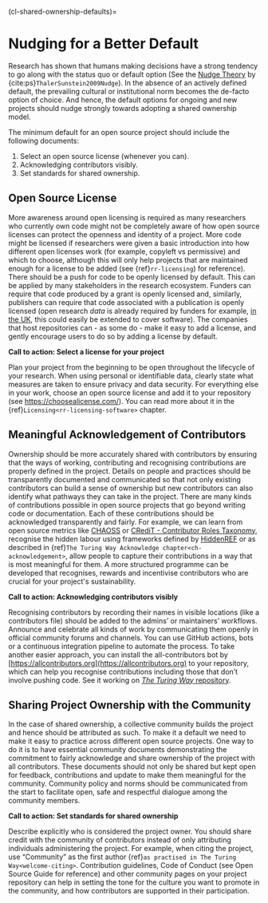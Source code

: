 (cl-shared-ownership-defaults)=
# Nudging for a Better Default

Research has shown that humans making decisions have a strong tendency to go along with the status quo or default option (See the [Nudge Theory](https://www.imperial.ac.uk/nudgeomics/about/what-is-nudge-theory/) by {cite:ps}`ThalerSunstein2009Nudge`). In the absence of an actively defined default, the prevailing cultural or institutional norm becomes the de-facto option of choice. And hence, the default options for ongoing and new projects should nudge strongly towards adopting a shared ownership model.

The minimum default for an open source project should include the following documents:
1. Select an open source license (whenever you can).
2. Acknowledging contributors visibly.
3. Set standards for shared ownership.

## Open Source License

More awareness around open licensing is required as many researchers who currently own code might not be completely aware of how open source licenses can protect the openness and identity of a project. More code might be licensed if researchers were given a basic introduction into how different open licenses work (for example, copyleft vs permissive) and which to choose, although this will only help projects that are maintained enough for a license to be added (see {ref}`rr-licensing`) for reference). There should be a push for code to be openly licensed by default. This can be applied by many stakeholders in the research ecosystem. Funders can require that code produced by a grant is openly licensed and, similarly, publishers can require that code associated with a publication is openly licensed (open research _data_ is already required by funders for example, [in the UK](https://www.ukri.org/about-us/policies-standards-and-data/good-research-resource-hub/open-research/), this could easily be extended to cover software). The companies that host repositories can - as some do - make it easy to add a license, and gently encourage users to do so by adding a license by default.

**Call to action: Select a license for your project**

Plan your project from the beginning to be open throughout the lifecycle of your research. When using personal or identifiable data, clearly state what measures are taken to ensure privacy and data security. For everything else in your work, choose an open source license and add it to your repository (see https://choosealicense.com/). You can read more about it in the {ref}`Licensing<rr-licensing-software>` chapter.

## Meaningful Acknowledgement of Contributors

Ownership should be more accurately shared with contributors by ensuring that the ways of working, contributing and recognising contributions are properly defined in the project. Details on people and practices should be transparently documented and communicated so that not only existing contributors can build a sense of ownership but new contributors can also identify what pathways they can take in the project. There are many kinds of contributions possible in open source projects that go beyond writing code or documentation. Each of these contributions should be acknowledged transparently and fairly. For example, we can learn from open source metrics like [CHAOSS](https://chaoss.community/) or [CRediT - Contributor Roles Taxonomy](https://casrai.org/credit/), recognise the hidden labour using frameworks defined by [HiddenREF](https://hidden-ref.org/) or as described in {ref}`The Turing Way Acknowledge chapter<ch-acknowledgement>`, allow people to capture their contributions in a way that is most meaningful for them. A more structured programme can be developed that recognises, rewards and incentivise contributors who are crucial for your project's sustainability.

**Call to action: Acknowledging contributors visibly**

Recognising contributors by recording their names in visible locations (like a contributors file) should be added to the admins’ or maintainers’ workflows. Announce and celebrate all kinds of work by communicating them openly in official community forums and channels. You can use GitHub actions, bots or a continuous integration pipeline to automate the process. To take another easier approach, you can install the all-contributors bot by [https://allcontributors.org](https://allcontributors.org) to your repository, which can help you recognise contributions including those that don’t involve pushing code. See it working on [_The Turing Way_ repository](https://github.com/alan-turing-institute/the-turing-way#contributors).

## Sharing Project Ownership with the Community

In the case of shared ownership, a collective community builds the project and hence should be attributed as such. To make it a default we need to make it easy to practice across different open source projects. One way to do it is to have essential community documents demonstrating the commitment to fairly acknowledge and share ownership of the project with all contributors. These documents should not only be shared but kept open for feedback, contributions and update to make them meaningful for the community. Community policy and norms should be communicated from the start to facilitate open, safe and respectful dialogue among the community members.

**Call to action: Set standards for shared ownership**

Describe explicitly who is considered the project owner. You should share credit with the community of contributors instead of only attributing individuals administering the project. For example, when citing the project, use “Community” as the first author {ref}`as practised in The Turing Way<welcome-citing>`. Contribution guidelines, Code of Conduct (see Open Source Guide for reference) and other community pages on your project repository can help in setting the tone for the culture you want to promote in the community, and how contributors are supported in their participation.
